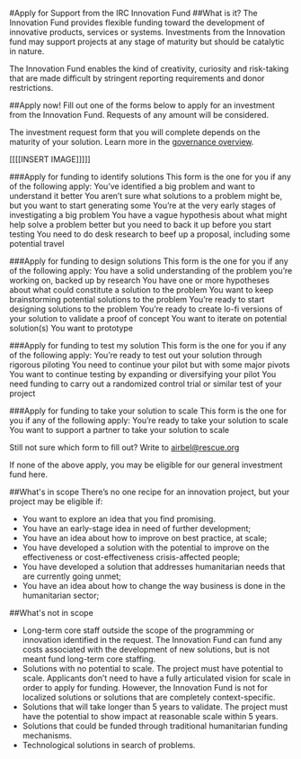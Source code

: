 #Apply for Support from the IRC Innovation Fund
##What is it?
The Innovation Fund provides flexible funding toward the development of innovative products, services or systems. Investments from the Innovation fund may support projects at any stage of maturity but should be catalytic in nature.

The Innovation Fund enables the kind of creativity, curiosity and risk-taking that are made difficult by stringent reporting requirements and donor restrictions.

##Apply now!
Fill out one of the forms below to apply for an investment from the Innovation Fund. Requests of any amount will be considered.

The investment request form that you will complete depends on the maturity of your solution. Learn more in the [governance overview](https://docs.google.com/document/d/1yFEU7u67W0CZdzrsoZXGnfT8qUjsfvzlFrFvjzFWKuQ/edit?usp=sharing).

[[[[INSERT IMAGE]]]]]

###Apply for funding to identify solutions
This form is the one for you if any of the following apply:
You’ve identified a big problem and want to understand it better
You aren’t sure what solutions to a problem might be, but you want to start generating some 
You’re at the very early stages of investigating a big problem
You have a vague hypothesis about what might help solve a problem better but you need to back it up before you start testing
You need to do desk research to beef up a proposal, including some potential travel

###Apply for funding to design solutions
This form is the one for you if any of the following apply:
You have a solid understanding of the problem you’re working on, backed up by research
You have one or more hypotheses about what could constitute a solution to the problem
You want to keep brainstorming potential solutions to the problem
You’re ready to start designing solutions to the problem
You’re ready to create lo-fi versions of your solution to validate a proof of concept
You want to iterate on potential solution(s)
You want to prototype

###Apply for funding to test my solution
This form is the one for you if any of the following apply:
You’re ready to test out your solution through rigorous piloting
You need to continue your pilot but with some major pivots
You want to continue testing by expanding or diversifying your pilot
You need funding to carry out a randomized control trial or similar test of your project

###Apply for funding to take your solution to scale
This form is the one for you if any of the following apply:
You’re ready to take your solution to scale
You want to support a partner to take your solution to scale

Still not sure which form to fill out? Write to airbel@rescue.org 

If none of the above apply, you may be eligible for our general investment fund here.

##What's in scope
There’s no one recipe for an innovation project, but your project may be eligible if:
* You want to explore an idea that you find promising.
* You have an early-stage idea in need of further development;
* You have an idea about how to improve on best practice, at scale;
* You have developed a solution with the potential to improve on the effectiveness or cost-effectiveness crisis-affected people;
* You have developed a solution that addresses humanitarian needs that are currently going unmet;
* You have an idea about how to change the way business is done in the humanitarian sector;

##What's not in scope
* Long-term core staff outside the scope of the programming or innovation identified in the request. The Innovation Fund can fund any costs associated with the development of new solutions, but is not meant fund long-term core staffing. 
* Solutions with no potential to scale. The project must have potential to scale. Applicants don’t need to have a fully articulated vision for scale in order to apply for funding. However, the Innovation Fund is not for localized solutions or solutions that are completely context-specific. 
* Solutions that will take longer than 5 years to validate. The project must have the potential to show impact at reasonable scale within 5 years. 
* Solutions that could be funded through traditional humanitarian funding mechanisms.
* Technological solutions in search of problems.
